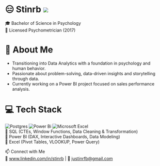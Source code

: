 # 😑 Stinrb ![](https://komarev.com/ghpvc/?username=Stinrb)  
🎓 Bachelor of Science in Psychology  
📜 Licensed Psychometrician (2017)  

# 👤 About Me 
- Transitioning into Data Analytics with a foundation in psychology and human behavior.  
- Passionate about problem-solving, data-driven insights and storytelling through data.  
- Currently working on a Power BI project focused on sales performance analysis.  

# 💻 Tech Stack  
![Postgres](https://img.shields.io/badge/postgres-%23316192.svg?style=for-the-badge&logo=postgresql&logoColor=white) ![Power Bi](https://img.shields.io/badge/power_bi-F2C811?style=for-the-badge&logo=powerbi&logoColor=black)  ![Microsoft Excel](https://img.shields.io/badge/Microsoft_Excel-217346?style=for-the-badge&logo=microsoft-excel&logoColor=white)  
🔹 SQL (CTEs, Window Functions, Data Cleaning & Transformation)  
🔹 Power BI (DAX, Interactive Dashboards, Data Modeling)  
🔹 Excel (Pivot Tables, VLOOKUP, Power Query)    

📫 Connect with Me  
💼 www.linkedin.com/in/stinrb | 📧 justinrfb@gmail.com  

